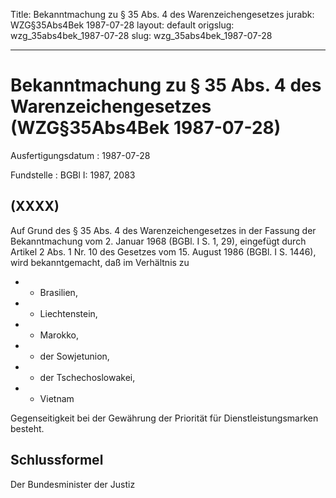 Title: Bekanntmachung zu § 35 Abs. 4 des Warenzeichengesetzes
jurabk: WZG§35Abs4Bek 1987-07-28
layout: default
origslug: wzg_35abs4bek_1987-07-28
slug: wzg_35abs4bek_1987-07-28

---

# Bekanntmachung zu § 35 Abs. 4 des Warenzeichengesetzes (WZG§35Abs4Bek 1987-07-28)

Ausfertigungsdatum
:   1987-07-28

Fundstelle
:   BGBl I: 1987, 2083



## (XXXX)

Auf Grund des § 35 Abs. 4 des Warenzeichengesetzes in der Fassung der
Bekanntmachung vom 2. Januar 1968 (BGBl. I S. 1, 29), eingefügt durch
Artikel 2 Abs. 1 Nr. 10 des Gesetzes vom 15. August 1986 (BGBl. I S.
1446), wird bekanntgemacht, daß im Verhältnis zu

*    *   Brasilien,


*    *   Liechtenstein,


*    *   Marokko,


*    *   der Sowjetunion,


*    *   der Tschechoslowakei,


*    *   Vietnam



Gegenseitigkeit bei der Gewährung der Priorität für
Dienstleistungsmarken besteht.


## Schlussformel

Der Bundesminister der Justiz

